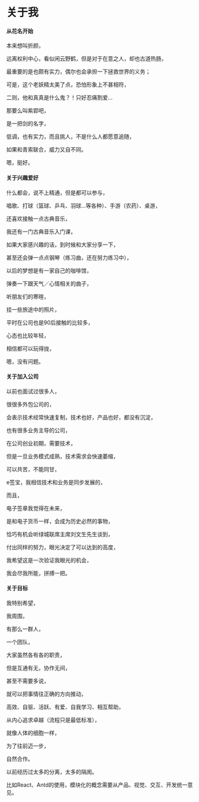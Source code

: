 # 关于我

#### 从花名开始

本来想叫折颜，

远离权利中心，看似闲云野鹤，但是对于在意之人，却也古道热肠，

最重要的是也颇有实力，偶尔也会承担一下拯救世界的义务；

可是，这个老妖精太美了点，恐怕形象上不甚相符，

二则，他和真真是什么鬼？！只好忍痛割爱…

那要么叫紫郢吧，

是一把剑的名字，

低调，也有实力，而且挑人，不是什么人都愿意追随，

如果和青索联合，威力又自不同。

嗯，挺好。



#### 关于兴趣爱好

什么都会，说不上精通，但是都可以参与，

唱歌、打球（篮球、乒乓、羽球…等各种）、手游（农药）、桌游，

还喜欢接触一点古典音乐，

我还有一门古典音乐入门课，

如果大家感兴趣的话，到时候和大家分享一下，

甚至还会弹一点点钢琴（练习曲，还在努力练习中），

以后的梦想是有一家自己的咖啡馆，

弹奏一下跟天气／心情相关的曲子，

听朋友们的寒暄，

挂一些旅途中的照片，

平时在公司也是90后接触的比较多，

心态也比较年轻，

相信都可以玩得拢，

嗯，没有问题。



#### 关于加入公司

以前也面试过很多人，

很很多外包公司的，

会表示技术经常快速复制，技术也好，产品也好，都没有沉淀，

也有很多业务主导的公司，

在公司创业初期，需要技术，

但是一旦业务模式成熟，技术需求会快速萎缩，

可以共苦，不能同甘，

e签宝，我相信技术和业务是同步发展的，

而且，

电子签章我觉得在未来，

是和电子货币一样，会成为历史必然的事物，

恰巧有机会听绿城联席主席刘文生先生谈到，

付出同样的努力，眼光决定了可以达到的高度，

我希望这是一次验证我眼光的机会，

我会尽我所能，拼搏一把。



#### 关于目标

我特别希望，

我周围，

有那么一群人，

一个团队，

大家虽然各有各的职责，

但是互通有无，协作无间，

甚至不需要多说，

就可以把事情往正确的方向推动，

高效、自驱、活跃、有爱、自我学习、相互帮助，

从内心追求卓越（流程只是最低标准），

就像人体的细胞一样，

为了往前迈一步，

自然合作。

以前经历过太多的分离，太多的隔阂。

比如React、Antd的使用，模块化的概念需要从产品、视觉、交互、开发统一意见。



